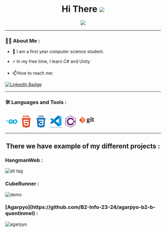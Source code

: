 <h1 align="center">
  Hi There
  <img src="https://media.giphy.com/media/hvRJCLFzcasrR4ia7z/giphy.gif" width="30px"/>
</h1>
<div id="header" align="center">
  <img src="https://media.giphy.com/media/qgQUggAC3Pfv687qPC/giphy.gif" width="400"/>
</div>

---

### :man_technologist: About Me :

- :telescope: I am a first year computer science student.

- :zap: In my free time, I learn C# and Unity

- :mailbox:How to reach me: 
<div id="badges">
  <a href="https://www.linkedin.com/in/quentin-meleo">
    <img src="https://img.shields.io/badge/LinkedIn-blue?style=for-the-badge&logo=linkedin&logoColor=white" alt="LinkedIn Badge"/>
  </a>
</div>


---

### :hammer_and_wrench: Languages and Tools :

<div>
  <img src="https://github.com/devicons/devicon/blob/master/icons/go/go-original-wordmark.svg" title="Go" alt="Golang" width="40" height="40"/>&nbsp;
  <img src="https://github.com/devicons/devicon/blob/master/icons/html5/html5-plain-wordmark.svg" title="HTML5" alt="HTML5" width="40" height="40"/>&nbsp;
  <img src="https://github.com/devicons/devicon/blob/master/icons/css3/css3-plain-wordmark.svg" title="CSS3" alt="CSS3" width="40" height="40"/>&nbsp;
  <img src="https://github.com/devicons/devicon/blob/master/icons/vscode/vscode-original-wordmark.svg" title="VsCode" alt="VsCode" width="40" height="40"/>&nbsp;
  <img src="https://github.com/devicons/devicon/blob/master/icons/csharp/csharp-line.svg" title="C#" alt="C#" width="40" height="40"/>&nbsp;
  <img src="https://github.com/devicons/devicon/blob/master/icons/git/git-original-wordmark.svg" title="Git" **alt="Git" width="50" height="50"/>
</div>

---

<h2 align="center">
  <strong> There we have example of my different projects : </strong>
</h2>

<h3>
  HangmanWeb : 
</h3>

  ![alt tag](https://user-images.githubusercontent.com/112957970/210277262-bf3d25cc-8fa2-41b3-9a8b-120a3b5393c7.png)
  
<h3>
  CubeRunner :

</h3>

  ![demo](https://github.com/quentinmel/quentinmel/assets/112957970/7142c91d-06fa-46d1-9840-2fa3f280d8e1)

<h3>
  [Agarpyo](https://github.com/B2-Info-23-24/agarpyo-b2-b-quentinmel) :
  
</h3>

![agarpyo](https://github.com/quentinmel/quentinmel/assets/112957970/83595ecd-15d3-4ab8-9452-103e9f7c181b)

